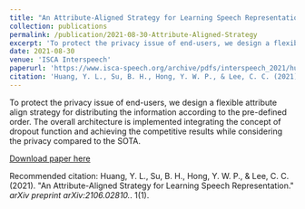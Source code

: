 ```yaml
---
title: "An Attribute-Aligned Strategy for Learning Speech Representation"
collection: publications
permalink: /publication/2021-08-30-Attribute-Aligned-Strategy
excerpt: 'To protect the privacy issue of end-users, we design a flexible attribute align strategy for distributing the information according to the pre-defined order. The overall architecture is implemented integrating the concept of dropout function and achieving the competitive results while considering the privacy compared to the SOTA.'
date: 2021-08-30
venue: 'ISCA Interspeech'
paperurl: 'https://www.isca-speech.org/archive/pdfs/interspeech_2021/huang21b_interspeech.pdf'
citation: 'Huang, Y. L., Su, B. H., Hong, Y. W. P., & Lee, C. C. (2021). &quot;An Attribute-Aligned Strategy for Learning Speech Representation.&quot; <i>arXiv preprint arXiv:2106.02810.</i>. 1(1).'
---
```

To protect the privacy issue of end-users, we design a flexible attribute align strategy for distributing the information according to the pre-defined order. The overall architecture is implemented integrating the concept of dropout function and achieving the competitive results while considering the privacy compared to the SOTA.


[Download paper here](https://www.isca-speech.org/archive/pdfs/interspeech_2021/huang21b_interspeech.pdf)

Recommended citation: Huang, Y. L., Su, B. H., Hong, Y. W. P., & Lee, C. C. (2021). "An Attribute-Aligned Strategy for Learning Speech Representation." <i>arXiv preprint arXiv:2106.02810.</i>. 1(1).
